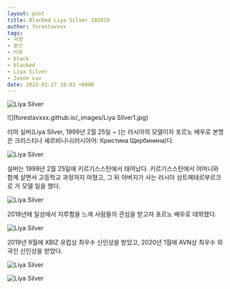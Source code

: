 ```yaml
---
layout: post
title: Blacked Liya Silver 181019 
author: forestavxxx
tags:
- 서양
- 문신
- 타투
- black
- blacked
- Liya Silver
- Jason Luv
date: 2022-01-27 18:03 +0800
---
```

![Liya Silver](https://user-images.githubusercontent.com/30513055/151353331-37d82c39-cdff-452a-a0f0-0442d3ee2374.jpg)

![](forestavxxx.github.io/_images/Liya Silver1.jpg)

리야 실버(Liya Silver, 1999년 2월 25일 ~ )는 러시아의 모델이자 포르노 배우로 본명은 크리스티나 셰르비니나(러시아어: Кристина Щербинина)다.



![Liya Silver](https://user-images.githubusercontent.com/30513055/151355069-76e35afe-bafd-4d5f-bf90-76264d092e62.jpg)



실버는 1999년 2월 25일에 키르기스스탄에서 태어났다. 키르기스스탄에서 어머니와 함께 살면서 고등학교 과정까지 마쳤고, 그 뒤 아버지가 사는 러시아 상트페테르부르크로 가 모델 일을 했다.



![Liya Silver](https://user-images.githubusercontent.com/30513055/151354003-85437f1e-2ab0-4ea6-a667-232ba0c8fe93.jpg)



2018년에 일상에서 지루함을 느껴 사람들의 관심을 받고자 포르노 배우로 데뷔했다.



![Liya Silver](https://user-images.githubusercontent.com/30513055/151354006-253ce9d4-8d72-4a72-83b2-1820e12392f7.jpg)




2019년 9월에 XBIZ 유럽상 최우수 신인상을 받았고, 2020년 1월에 AVN상 최우수 외국인 신인상을 받았다.



![Liya Silver](https://user-images.githubusercontent.com/30513055/151354013-2d65d2a1-68a6-478f-a045-516b13a50b5a.jpg)

![Liya Silver](https://user-images.githubusercontent.com/30513055/151354019-380f2889-0408-4dac-ab21-f9944d608861.jpg)
